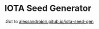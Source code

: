 # IOTA Seed Generator

.Got to [alessandroiori.gitub.io/iota-seed-gen](https://alessandroiori.github.io/iota-seed-gen/)
